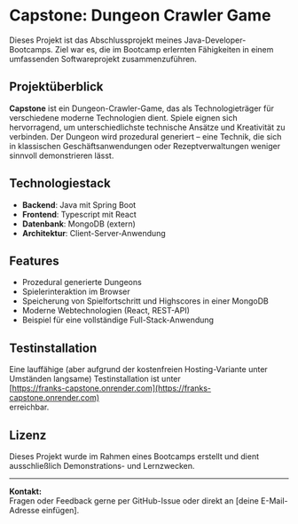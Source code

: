# Capstone: Dungeon Crawler Game

Dieses Projekt ist das Abschlussprojekt meines Java-Developer-Bootcamps. Ziel war es, die im Bootcamp erlernten Fähigkeiten in einem umfassenden Softwareprojekt zusammenzuführen.

## Projektüberblick

**Capstone** ist ein Dungeon-Crawler-Game, das als Technologieträger für verschiedene moderne Technologien dient. Spiele eignen sich hervorragend, um unterschiedlichste technische Ansätze und Kreativität zu verbinden. Der Dungeon wird prozedural generiert – eine Technik, die sich in klassischen Geschäftsanwendungen oder Rezeptverwaltungen weniger sinnvoll demonstrieren lässt.

## Technologiestack

- **Backend**: Java mit Spring Boot
- **Frontend**: Typescript mit React
- **Datenbank**: MongoDB (extern)
- **Architektur**: Client-Server-Anwendung

## Features

- Prozedural generierte Dungeons
- Spielerinteraktion im Browser
- Speicherung von Spielfortschritt und Highscores in einer MongoDB
- Moderne Webtechnologien (React, REST-API)
- Beispiel für eine vollständige Full-Stack-Anwendung

## Testinstallation

Eine lauffähige (aber aufgrund der kostenfreien Hosting-Variante unter Umständen langsame) Testinstallation ist unter  
[https://franks-capstone.onrender.com](https://franks-capstone.onrender.com)  
erreichbar.

## Lizenz

Dieses Projekt wurde im Rahmen eines Bootcamps erstellt und dient ausschließlich Demonstrations- und Lernzwecken.

---

**Kontakt:**  
Fragen oder Feedback gerne per GitHub-Issue oder direkt an [deine E-Mail-Adresse einfügen].
